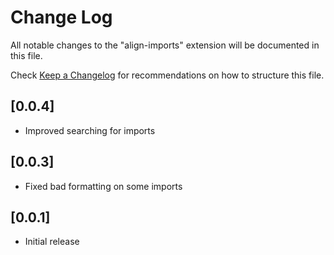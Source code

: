 # Change Log

All notable changes to the "align-imports" extension will be documented in this file.

Check [Keep a Changelog](http://keepachangelog.com/) for recommendations on how to structure this file.

## [0.0.4]

- Improved searching for imports

## [0.0.3]

- Fixed bad formatting on some imports

## [0.0.1]

- Initial release